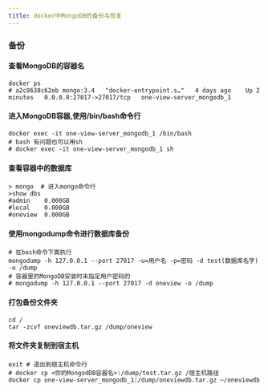 ```yaml
---
title: docker中MongoDB的备份与恢复
---
```


### 备份

#### 查看MongoDB的容器名
```shell script
docker ps
# a2c8638c62eb mongo:3.4   "docker-entrypoint.s…"   4 days ago    Up 2 minutes   0.0.0.0:27017->27017/tcp   one-view-server_mongodb_1
```

#### 进入MongoDB容器,使用/bin/bash命令行
```shell script
docker exec -it one-view-server_mongodb_1 /bin/bash
# bash 有问题也可以用sh
# docker exec -it one-view-server_mongodb_1 sh 
```
#### 查看容器中的数据库
```shell script
> mongo  # 进入mongo命令行
>show dbs
#admin    0.000GB
#local    0.000GB
#oneview  0.000GB
```
#### 使用mongodump命令进行数据库备份
```shell script
# 在bash命令下面执行
mongodump -h 127.0.0.1 --port 27017 -u=用户名 -p=密码 -d test(数据库名字) -o /dump
# 容器里的MongoDB安装时未指定用户密码的
# mongodump -h 127.0.0.1 --port 27017 -d oneview -o /dump
```

#### 打包备份文件夹
```shell script
cd /
tar -zcvf oneviewdb.tar.gz /dump/oneview
```


#### 将文件夹复制到宿主机
```shell script
exit # 退出到宿主机命令行
# docker cp <你的MongodDB容器名>:/dump/test.tar.gz /宿主机路径 
docker cp one-view-server_mongodb_1:/dump/oneviewdb.tar.gz ~/oneviewdb
```
